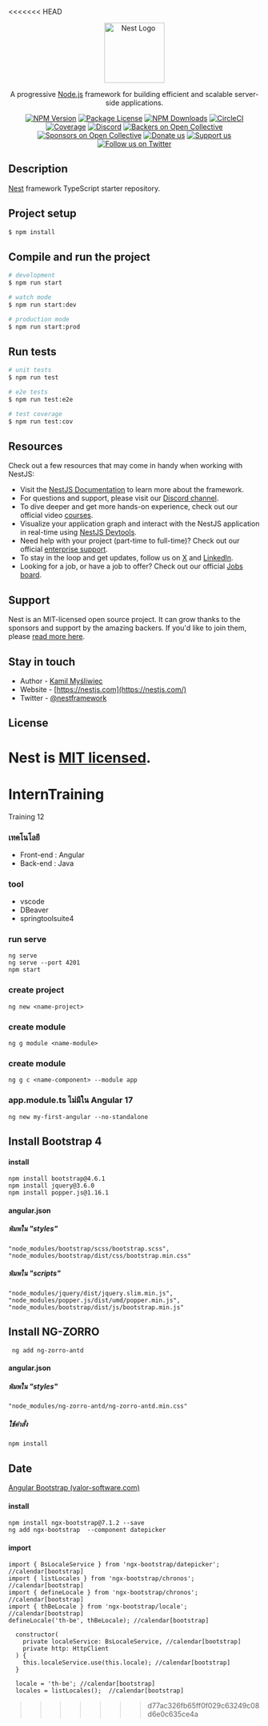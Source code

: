 <<<<<<< HEAD
<p align="center">
  <a href="http://nestjs.com/" target="blank"><img src="https://nestjs.com/img/logo-small.svg" width="120" alt="Nest Logo" /></a>
</p>

[circleci-image]: https://img.shields.io/circleci/build/github/nestjs/nest/master?token=abc123def456
[circleci-url]: https://circleci.com/gh/nestjs/nest

  <p align="center">A progressive <a href="http://nodejs.org" target="_blank">Node.js</a> framework for building efficient and scalable server-side applications.</p>
    <p align="center">
<a href="https://www.npmjs.com/~nestjscore" target="_blank"><img src="https://img.shields.io/npm/v/@nestjs/core.svg" alt="NPM Version" /></a>
<a href="https://www.npmjs.com/~nestjscore" target="_blank"><img src="https://img.shields.io/npm/l/@nestjs/core.svg" alt="Package License" /></a>
<a href="https://www.npmjs.com/~nestjscore" target="_blank"><img src="https://img.shields.io/npm/dm/@nestjs/common.svg" alt="NPM Downloads" /></a>
<a href="https://circleci.com/gh/nestjs/nest" target="_blank"><img src="https://img.shields.io/circleci/build/github/nestjs/nest/master" alt="CircleCI" /></a>
<a href="https://coveralls.io/github/nestjs/nest?branch=master" target="_blank"><img src="https://coveralls.io/repos/github/nestjs/nest/badge.svg?branch=master#9" alt="Coverage" /></a>
<a href="https://discord.gg/G7Qnnhy" target="_blank"><img src="https://img.shields.io/badge/discord-online-brightgreen.svg" alt="Discord"/></a>
<a href="https://opencollective.com/nest#backer" target="_blank"><img src="https://opencollective.com/nest/backers/badge.svg" alt="Backers on Open Collective" /></a>
<a href="https://opencollective.com/nest#sponsor" target="_blank"><img src="https://opencollective.com/nest/sponsors/badge.svg" alt="Sponsors on Open Collective" /></a>
  <a href="https://paypal.me/kamilmysliwiec" target="_blank"><img src="https://img.shields.io/badge/Donate-PayPal-ff3f59.svg" alt="Donate us"/></a>
    <a href="https://opencollective.com/nest#sponsor"  target="_blank"><img src="https://img.shields.io/badge/Support%20us-Open%20Collective-41B883.svg" alt="Support us"></a>
  <a href="https://twitter.com/nestframework" target="_blank"><img src="https://img.shields.io/twitter/follow/nestframework.svg?style=social&label=Follow" alt="Follow us on Twitter"></a>
</p>
  <!--[![Backers on Open Collective](https://opencollective.com/nest/backers/badge.svg)](https://opencollective.com/nest#backer)
  [![Sponsors on Open Collective](https://opencollective.com/nest/sponsors/badge.svg)](https://opencollective.com/nest#sponsor)-->

## Description

[Nest](https://github.com/nestjs/nest) framework TypeScript starter repository.

## Project setup

```bash
$ npm install
```

## Compile and run the project

```bash
# development
$ npm run start

# watch mode
$ npm run start:dev

# production mode
$ npm run start:prod
```

## Run tests

```bash
# unit tests
$ npm run test

# e2e tests
$ npm run test:e2e

# test coverage
$ npm run test:cov
```

## Resources

Check out a few resources that may come in handy when working with NestJS:

- Visit the [NestJS Documentation](https://docs.nestjs.com) to learn more about the framework.
- For questions and support, please visit our [Discord channel](https://discord.gg/G7Qnnhy).
- To dive deeper and get more hands-on experience, check out our official video [courses](https://courses.nestjs.com/).
- Visualize your application graph and interact with the NestJS application in real-time using [NestJS Devtools](https://devtools.nestjs.com).
- Need help with your project (part-time to full-time)? Check out our official [enterprise support](https://enterprise.nestjs.com).
- To stay in the loop and get updates, follow us on [X](https://x.com/nestframework) and [LinkedIn](https://linkedin.com/company/nestjs).
- Looking for a job, or have a job to offer? Check out our official [Jobs board](https://jobs.nestjs.com).

## Support

Nest is an MIT-licensed open source project. It can grow thanks to the sponsors and support by the amazing backers. If you'd like to join them, please [read more here](https://docs.nestjs.com/support).

## Stay in touch

- Author - [Kamil Myśliwiec](https://twitter.com/kammysliwiec)
- Website - [https://nestjs.com](https://nestjs.com/)
- Twitter - [@nestframework](https://twitter.com/nestframework)

## License

Nest is [MIT licensed](https://github.com/nestjs/nest/blob/master/LICENSE).
=======
# InternTraining
Training 12

### เทคโนโลยี
- Front-end : Angular
- Back-end : Java

### tool
- vscode
- DBeaver
- springtoolsuite4

### run serve
    ng serve
    ng serve --port 4201
    npm start

### create project
    ng new <name-project>

### create module
    ng g module <name-module>

### create module 
    ng g c <name-component> --module app

### app.module.ts ไม่มีใน Angular 17
    ng new my-first-angular --no-standalone


## Install Bootstrap 4
#### install
    npm install bootstrap@4.6.1
    npm install jquery@3.6.0
    npm install popper.js@1.16.1
    
#### angular.json
##### พิมพใน "styles" 
    "node_modules/bootstrap/scss/bootstrap.scss",
    "node_modules/bootstrap/dist/css/bootstrap.min.css"

##### พิมพใน "scripts"
    "node_modules/jquery/dist/jquery.slim.min.js",
    "node_modules/popper.js/dist/umd/popper.min.js",
    "node_modules/bootstrap/dist/js/bootstrap.min.js"


## Install NG-ZORRO
     ng add ng-zorro-antd
    
#### angular.json
##### พิมพใน "styles"
    "node_modules/ng-zorro-antd/ng-zorro-antd.min.css"
##### ใช้คำสั่ง
    npm install


## Date
[Angular Bootstrap (valor-software.com)](https://valor-software.com/ngx-bootstrap/#/components/datepicker?tab=overview)
    
#### install
    npm install ngx-bootstrap@7.1.2 --save
    ng add ngx-bootstrap  --component datepicker

#### import
    import { BsLocaleService } from 'ngx-bootstrap/datepicker'; //calendar[bootstrap]
    import { listLocales } from 'ngx-bootstrap/chronos'; //calendar[bootstrap]
    import { defineLocale } from 'ngx-bootstrap/chronos'; //calendar[bootstrap]
    import { thBeLocale } from 'ngx-bootstrap/locale'; //calendar[bootstrap]
    defineLocale('th-be', thBeLocale); //calendar[bootstrap]
    
      constructor(
        private localeService: BsLocaleService, //calendar[bootstrap]
        private http: HttpClient
      ) {
        this.localeService.use(this.locale); //calendar[bootstrap]
      }
    
      locale = 'th-be'; //calendar[bootstrap]
      locales = listLocales();  //calendar[bootstrap]





    
>>>>>>> d77ac326fb65ff0f029c63249c08d6e0c635ce4a
